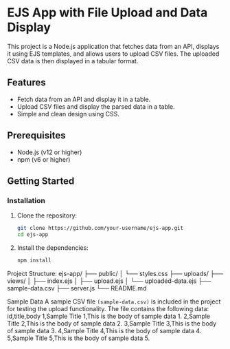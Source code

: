# EJS App with File Upload and Data Display

This project is a Node.js application that fetches data from an API, displays it using EJS templates, and allows users to upload CSV files. The uploaded CSV data is then displayed in a tabular format.

## Features

- Fetch data from an API and display it in a table.
- Upload CSV files and display the parsed data in a table.
- Simple and clean design using CSS.

## Prerequisites

- Node.js (v12 or higher)
- npm (v6 or higher)

## Getting Started

### Installation

1. Clone the repository:
   ```sh
   git clone https://github.com/your-username/ejs-app.git
   cd ejs-app
2. Install the dependencies:
   ```sh
   npm install
Project Structure:
  ejs-app/
├── public/
│   └── styles.css
├── uploads/
├── views/
│   ├── index.ejs
│   ├── upload.ejs
│   └── uploaded-data.ejs
├── sample-data.csv
├── server.js
└── README.md

Sample Data
A sample CSV file `(sample-data.csv)` is included in the project for testing the upload functionality. The file contains the following data:
id,title,body
1,Sample Title 1,This is the body of sample data 1.
2,Sample Title 2,This is the body of sample data 2.
3,Sample Title 3,This is the body of sample data 3.
4,Sample Title 4,This is the body of sample data 4.
5,Sample Title 5,This is the body of sample data 5.
